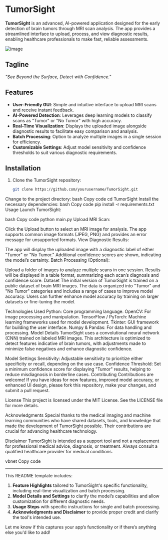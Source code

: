 # TumorSight

**TumorSight** is an advanced, AI-powered application designed for the early detection of brain tumors through MRI scan analysis. The app provides a streamlined interface to upload, process, and view diagnostic results, enabling healthcare professionals to make fast, reliable assessments.

![image](https://github.com/user-attachments/assets/8ec147d2-121f-407f-a740-e01da856ad83)


## Tagline
*"See Beyond the Surface, Detect with Confidence."*

## Features
- **User-Friendly GUI**: Simple and intuitive interface to upload MRI scans and receive instant feedback.
- **AI-Powered Detection**: Leverages deep learning models to classify scans as "Tumor" or "No Tumor" with high accuracy.
- **Real-Time Visualization**: Displays the uploaded image alongside diagnostic results to facilitate easy comparison and analysis.
- **Batch Processing**: Option to analyze multiple images in a single session for efficiency.
- **Customizable Settings**: Adjust model sensitivity and confidence thresholds to suit various diagnostic requirements.

## Installation

1. Clone the TumorSight repository:
   ```bash
   git clone https://github.com/yourusername/TumorSight.git
Change to the project directory:
bash
Copy code
cd TumorSight
Install the necessary dependencies:
bash
Copy code
pip install -r requirements.txt
Usage
Launch TumorSight:

bash
Copy code
python main.py
Upload MRI Scan:

Click the Upload button to select an MRI image for analysis.
The app supports common image formats (JPEG, PNG) and provides an error message for unsupported formats.
View Diagnostic Results:

The app will display the uploaded image with a diagnostic label of either "Tumor" or "No Tumor."
Additional confidence scores are shown, indicating the model’s certainty.
Batch Processing (Optional):

Upload a folder of images to analyze multiple scans in one session. Results will be displayed in a table format, summarizing each scan’s diagnosis and confidence score.
Dataset
The initial version of TumorSight is trained on a public dataset of brain MRI images. The data is organized into "Tumor" and "No Tumor" categories and includes a range of cases to improve model accuracy. Users can further enhance model accuracy by training on larger datasets or fine-tuning the model.

Technologies Used
Python: Core programming language.
OpenCV: For image processing and manipulation.
TensorFlow / PyTorch: Machine learning frameworks used for model development.
Tkinter: GUI framework for building the user interface.
Numpy & Pandas: For data handling and processing.
Model Details
TumorSight uses a convolutional neural network (CNN) trained on labeled MRI images. This architecture is optimized to detect features indicative of brain tumors, with adjustments made to minimize false negatives and enhance diagnostic confidence.

Model Settings
Sensitivity: Adjustable sensitivity to prioritize either specificity or recall, depending on the use case.
Confidence Threshold: Set a minimum confidence score for displaying "Tumor" results, helping to reduce misdiagnosis in borderline cases.
Contributing
Contributions are welcome! If you have ideas for new features, improved model accuracy, or enhanced UI design, please fork this repository, make your changes, and submit a pull request.

License
This project is licensed under the MIT License. See the LICENSE file for more details.

Acknowledgments
Special thanks to the medical imaging and machine learning communities who have shared datasets, tools, and knowledge that made the development of TumorSight possible. Their contributions are crucial for advancing healthcare technology.

Disclaimer
TumorSight is intended as a support tool and not a replacement for professional medical advice, diagnosis, or treatment. Always consult a qualified healthcare provider for medical conditions.

vbnet
Copy code

---

This README template includes:

1. **Feature Highlights** tailored to TumorSight's specific functionality, including real-time visualization and batch processing.
2. **Model Details and Settings** to clarify the model’s capabilities and allow customization for different diagnostic needs.
3. **Usage Steps** with specific instructions for single and batch processing.
4. **Acknowledgments and Disclaimer** to provide proper credit and clarify the tool's intended use.

Let me know if this captures your app’s functionality or if there’s anything else you'd like to add!
